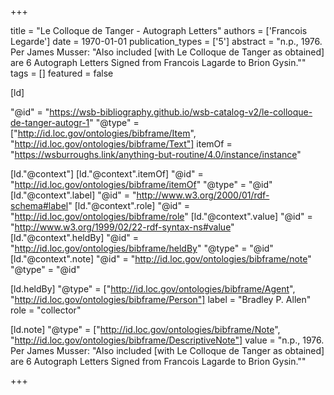 +++

title = "Le Colloque de Tanger - Autograph Letters"
authors = ['Francois Legarde']
date = 1970-01-01
publication_types = ['5']
abstract = "n.p., 1976. Per James Musser: \"Also included [with Le Colloque de Tanger as obtained] are 6 Autograph Letters Signed from Francois Lagarde to Brion Gysin.\""
tags = []
featured = false

[ld]

"@id" = "https://wsb-bibliography.github.io/wsb-catalog-v2/le-colloque-de-tanger-autogr-1"
"@type" = ["http://id.loc.gov/ontologies/bibframe/Item", "http://id.loc.gov/ontologies/bibframe/Text"]
itemOf = "https://wsburroughs.link/anything-but-routine/4.0/instance/instance"

[ld."@context"]
    [ld."@context".itemOf]
    "@id" = "http://id.loc.gov/ontologies/bibframe/itemOf"
    "@type" = "@id"
    [ld."@context".label]
    "@id" = "http://www.w3.org/2000/01/rdf-schema#label"
    [ld."@context".role]
    "@id" = "http://id.loc.gov/ontologies/bibframe/role"
    [ld."@context".value]
    "@id" = "http://www.w3.org/1999/02/22-rdf-syntax-ns#value"
    [ld."@context".heldBy]
    "@id" = "http://id.loc.gov/ontologies/bibframe/heldBy"
    "@type" = "@id"
    [ld."@context".note]
    "@id" = "http://id.loc.gov/ontologies/bibframe/note"
    "@type" = "@id"

[ld.heldBy]
"@type" = ["http://id.loc.gov/ontologies/bibframe/Agent", "http://id.loc.gov/ontologies/bibframe/Person"]
label = "Bradley P. Allen"
role = "collector"

[ld.note]
"@type" = ["http://id.loc.gov/ontologies/bibframe/Note", "http://id.loc.gov/ontologies/bibframe/DescriptiveNote"]
value = "n.p., 1976. Per James Musser: \"Also included [with Le Colloque de Tanger as obtained] are 6 Autograph Letters Signed from Francois Lagarde to Brion Gysin.\""

+++
